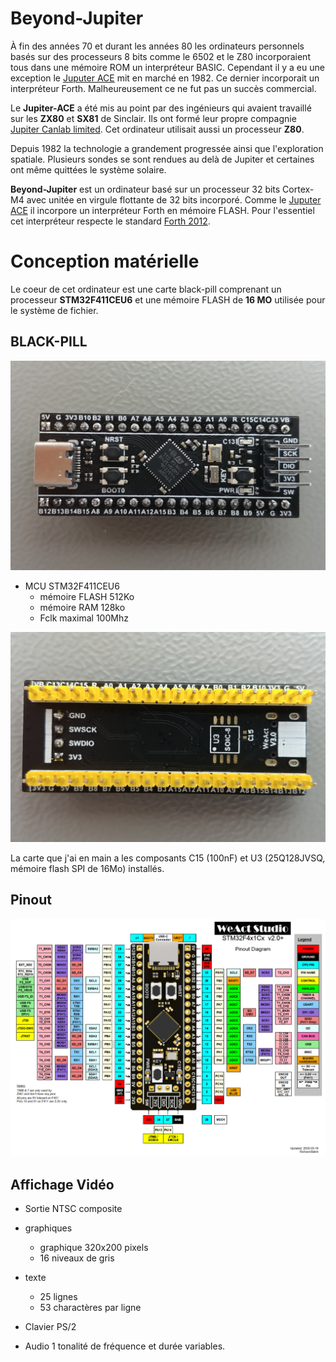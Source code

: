 # Beyond-Jupiter 

À fin des années 70 et durant les années 80 les ordinateurs personnels basés sur des processeurs 8 bits comme le 6502 et le Z80 incorporaient tous dans une mémoire ROM un interpréteur BASIC. Cependant il y a eu une exception le [Juputer ACE](https://en.wikipedia.org/wiki/Jupiter_Ace) mit en marché en 1982. Ce dernier incorporait un interpréteur Forth. Malheureusement ce ne fut pas un succès commercial.  

Le **Jupiter-ACE** a été mis au point par des ingénieurs qui avaient travaillé sur les **ZX80** et **SX81** de Sinclair. Ils ont formé leur propre compagnie [Jupiter Canlab limited](https://en.wikipedia.org/wiki/Jupiter_Cantab). Cet ordinateur utilisait aussi un processeur **Z80**.

Depuis 1982 la technologie a grandement progressée ainsi que l'exploration spatiale. Plusieurs sondes se sont rendues au delà de Jupiter et certaines ont même quittées le système solaire. 

**Beyond-Jupiter** est un ordinateur basé sur un processeur 32 bits Cortex-M4 avec unitée en virgule flottante de 32 bits incorporé. Comme le [Juputer ACE](https://en.wikipedia.org/wiki/Jupiter_Ace) il incorpore un interpréteur Forth en mémoire FLASH. Pour l'essentiel cet interpréteur respecte le standard [Forth 2012](https://forth-standard.org/).


# Conception matérielle

Le coeur de cet ordinateur est une carte black-pill comprenant un processeur **STM32F411CEU6** et une mémoire FLASH de **16 MO** utilisée pour le système de fichier.

## BLACK-PILL 

![black-pill](docs/STM32F411CEU6_WeAct_Black_Pill_V3.0-2.jpeg)

* MCU  STM32F411CEU6
    * mémoire FLASH 512Ko
    * mémoire RAM 128ko 
    * Fclk maximal  100Mhz 

![dessous](docs/STM32F411CEU6_WeAct_Black_Pill_V3.0-3.jpg) 

La carte que j'ai en main a les composants C15 (100nF) et U3 (25Q128JVSQ, mémoire flash SPI de 16Mo) installés.

## Pinout

![board pinout](docs/STM32F4x1_PinoutDiagram_RichardBalint.png)


## Affichage Vidéo 

* Sortie NTSC composite 
* graphiques  
    * graphique 320x200 pixels 
    * 16 niveaux de gris 
* texte 
    * 25 lignes 
    * 53 charactères par ligne

* Clavier PS/2

* Audio 1 tonalité de fréquence et durée variables.

